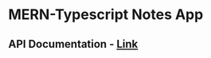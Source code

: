 # MERN-Typescript Notes App

## API Documentation - [Link](https://documenter.getpostman.com/view/10963175/2s9YBz2Ejg)

